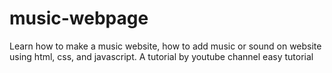 # music-webpage
Learn how to make a music website, how to add music or sound on website using html, css, and javascript. A tutorial by youtube channel easy tutorial
